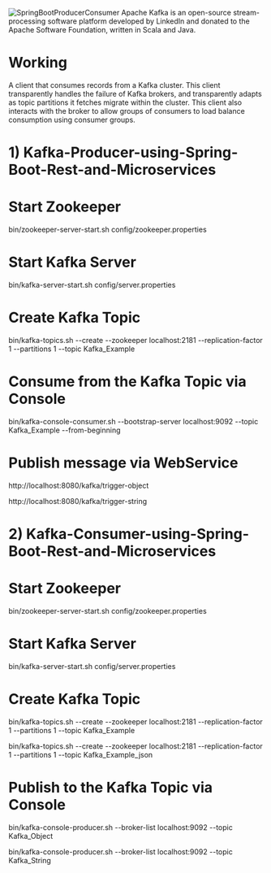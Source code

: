 
 ![SpringBootProducerConsumer](https://user-images.githubusercontent.com/93249038/215004921-8fabb442-c1ff-4ba8-a35e-ab2c918bbf22.jpg)
 Apache Kafka is an open-source stream-processing software platform developed by LinkedIn and donated to the Apache Software Foundation, written in Scala and Java. 

# Working 
  
  A client that consumes records from a Kafka cluster. This client transparently handles the failure of Kafka brokers, and transparently adapts as topic partitions it fetches migrate within the cluster. This client also interacts with the broker to allow groups of consumers to load balance consumption using consumer groups.

# 1) Kafka-Producer-using-Spring-Boot-Rest-and-Microservices
 
# Start Zookeeper
 
bin/zookeeper-server-start.sh config/zookeeper.properties
 
# Start Kafka Server

bin/kafka-server-start.sh config/server.properties

# Create Kafka Topic

bin/kafka-topics.sh --create --zookeeper localhost:2181 --replication-factor 1 --partitions 1 --topic Kafka_Example

# Consume from the Kafka Topic via Console
bin/kafka-console-consumer.sh --bootstrap-server localhost:9092 --topic Kafka_Example --from-beginning

# Publish message via WebService

http://localhost:8080/kafka/trigger-object

http://localhost:8080/kafka/trigger-string

# 2) Kafka-Consumer-using-Spring-Boot-Rest-and-Microservices

# Start Zookeeper
bin/zookeeper-server-start.sh config/zookeeper.properties

# Start Kafka Server
bin/kafka-server-start.sh config/server.properties
 
# Create Kafka Topic

bin/kafka-topics.sh --create --zookeeper localhost:2181 --replication-factor 1 --partitions 1 --topic Kafka_Example

bin/kafka-topics.sh --create --zookeeper localhost:2181 --replication-factor 1 --partitions 1 --topic Kafka_Example_json

# Publish to the Kafka Topic via Console

bin/kafka-console-producer.sh --broker-list localhost:9092 --topic Kafka_Object

bin/kafka-console-producer.sh --broker-list localhost:9092 --topic Kafka_String
